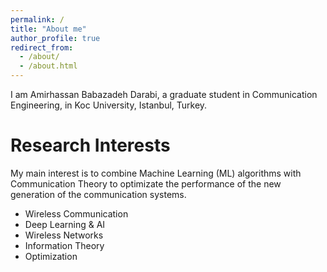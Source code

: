 ```yaml
---
permalink: /
title: "About me"
author_profile: true
redirect_from: 
  - /about/
  - /about.html
---
```


I am Amirhassan Babazadeh Darabi, a graduate student in Communication Engineering, in Koc University, Istanbul, Turkey.

# Research Interests
My main interest is to combine Machine Learning (ML) algorithms with Communication Theory to optimizate the performance of the new generation of the communication systems. 

- Wireless Communication
- Deep Learning & AI
- Wireless Networks
- Information Theory
- Optimization
